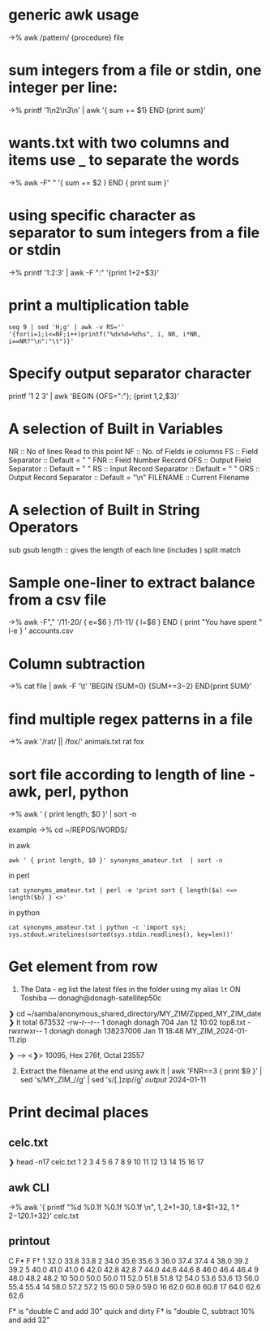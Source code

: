 # generic awk usage

->% awk /pattern/ {procedure} file

# sum integers from a file or stdin, one integer per line:

->%  printf '1\n2\n3\n' | awk '{ sum += $1} END {print sum}'

# wants.txt with two columns and items use _ to separate the words 

->%  awk -F" " '{ sum += $2 } END { print sum }'


# using specific character as separator to sum integers from a file or stdin

->%  printf '1:2:3' | awk -F ":" '{print $1+$2+$3}'

# print a multiplication table

    seq 9 | sed 'H;g' | awk -v RS='' '{for(i=1;i<=NF;i++)printf("%dx%d=%d%s", i, NR, i*NR, i==NR?"\n":"\t")}'
 
 
# Specify output separator character
printf '1 2 3' | awk 'BEGIN {OFS=":"}; {print $1,$2,$3}'

# A selection of Built in Variables
NR  :: No of lines Read to this point 
NF  :: No. of Fields ie columns
FS  :: Field Separator  :: Default = " "
FNR :: Field Number Record
OFS :: Output Field Separator :: Default = " " 
RS  :: Input Record Separator :: Default = " " 
ORS :: Output Record Separator :: Default = "\n"
FILENAME    :: Current Filename

# A selection of Built in String Operators

sub
gsub
length  :: gives the length of each line (includes <spaces> )
split
match

# Sample one-liner to extract balance from a csv file

->%  awk -F"," '/11-20/ { e=$6 } /11-11/ { l=$6 } END { print "You have spent " l-e } ' accounts.csv

# Column subtraction

->%  cat file | awk -F '\t' 'BEGIN {SUM=0} {SUM+=$3-$2} END{print SUM}'

# find multiple regex patterns in a file

->%  awk '/rat/ || /fox/' animals.txt
rat
fox

# sort file according to length of line - awk, perl, python

->%   awk ' { print length, $0 }' <filename>  | sort -n


example
->% cd  ~/REPOS/WORDS/

in awk

    awk ' { print length, $0 }' synonyms_amateur.txt  | sort -n

in perl

    cat synonyms_amateur.txt | perl -e 'print sort { length($a) <=> length($b) } <>'

in python 

    cat synonyms_amateur.txt | python -c 'import sys; sys.stdout.writelines(sorted(sys.stdin.readlines(), key=len))'



# Get element from row

1. The Data - eg list the latest files in the folder using my alias `lt`
ON Toshiba — donagh@donagh-satellitep50c 

❯ cd  ~/samba/anonymous_shared_directory/MY_ZIM/Zipped_MY_ZIM_date 
❯ lt
total 673532
-rw-r--r-- 1 donagh donagh       704 Jan 12 10:02 top8.txt
-rwxrwxr-- 1 donagh donagh 138237006 Jan 11 18:48 MY_ZIM_2024-01-11.zip

❯ --> <❯> 10095, Hex 276f, Octal 23557


2. Extract the filename at the end using awk
  lt | awk 'FNR==3 { print  $9 }' | sed 's/MY_ZIM_//g' | sed 's/[\.]zip//g'
_output_
2024-01-11

# Print decimal places

## celc.txt

❯ head -n17 celc.txt
1
2
3
4
5
6
7
8
9
10
11
12
13
14
15
16
17

## awk CLI 

->% awk '{ printf "%d %0.1f %0.1f %0.1f \n", $1, 2*$1+30, 1.8*$1+32, $1*2-$1*2*0.1+32}' celc.txt 

## printout

C F*    F    F†
1 32.0 33.8 33.8
2 34.0 35.6 35.6
3 36.0 37.4 37.4
4 38.0 39.2 39.2
5 40.0 41.0 41.0
6 42.0 42.8 42.8
7 44.0 44.6 44.6
8 46.0 46.4 46.4
9 48.0 48.2 48.2
10 50.0 50.0 50.0
11 52.0 51.8 51.8
12 54.0 53.6 53.6
13 56.0 55.4 55.4
14 58.0 57.2 57.2
15 60.0 59.0 59.0
16 62.0 60.8 60.8
17 64.0 62.6 62.6

F* is "double C and add 30" quick and dirty
F† is "double C, subtract 10% and add 32"
